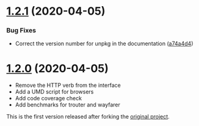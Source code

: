 # [1.2.1](https://github.com/prantlf/trouter-paths/compare/v1.2.0...v1.2.1) (2020-04-05)

### Bug Fixes

* Correct the version number for unpkg in the documentation ([a74a4d4](https://github.com/prantlf/trouter-paths/commit/a74a4d442c36cbbc61d9d67bb837c5dd196ea995))

# [1.2.0](https://github.com/prantlf/trouter-paths/compare/ca4c61d11f538218680b11982211af427f794d32...v1.2.0) (2020-04-05)

* Remove the HTTP verb from the interface
* Add a UMD script for browsers
* Add code coverage check
* Add benchmarks for trouter and wayfarer

This is the first version released after forking the [original project](https://github.com/lukeed/trouter).
